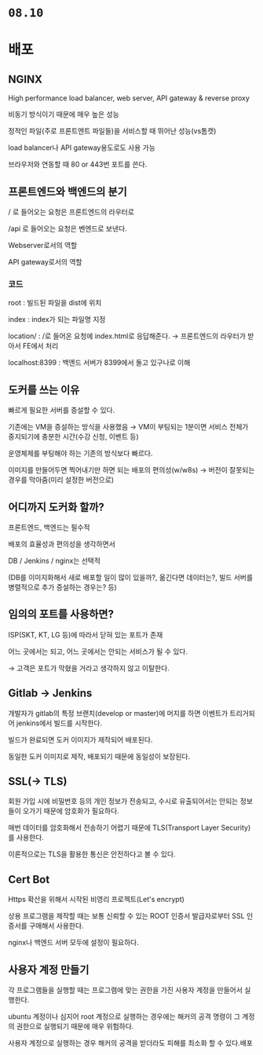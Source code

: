 # `08.10`

# 배포

## NGINX

High performance load balancer, web server, API gateway & reverse proxy

비동기 방식이기 때문에 매우 높은 성능

정적인 파일(주로 프론트엔트 파일들)을 서비스할 때 뛰어난 성능(vs톰캣)

load balancer나 API gateway용도로도 사용 가능

브라우저와 연동할 때 80 or 443번 포트를 쓴다.

## 프론트엔드와 백엔드의 분기

/ 로 들어오는 요청은 프론트엔드의 라우터로

/api 로 들어오는 요청은 벤엔드로 보낸다.

Webserver로서의 역할

API gateway로서의 역할

### 코드

root : 빌드된 파일을 dist에 위치

index : index가 되는 파일명 지정

location/ : /로 들어온 요청에 index.html로 응답해준다. → 프론트엔드의 라우터가 받아서 FE에서 처리

localhost:8399 : 백엔드 서버가 8399에서 돌고 있구나로 이해

## 도커를 쓰는 이유

빠르게 필요한 서버를 증설할 수 있다.

기존에는  VM을 증설하는 방식을 사용했음 → VM이 부팅되는 1분이면 서비스 전체가 중지되기에 충분한 시간(수강 신청, 이벤트 등)

운영체제를 부팅해야 하는 기존의 방식보다 빠르다.

이미지를 만들어두면 찍어내기만 하면 되는 배포의 편의성(w/w8s) → 버전이 잘못되는 경우를 막아줌(미리 설정한 버전으로)

## 어디까지 도커화 할까?

프론트엔드, 백엔드는 필수적

배포의 효율성과 편의성을 생각하면서

DB / Jenkins / nginx는 선택적

(DB를 이미지화해서 새로 배포할 일이 많이 있을까?, 옮긴다면 데이터는?, 빌드 서버를 병렬적으로 추가 증설하는 경우는? 등)

## 임의의 포트를 사용하면?

ISP(SKT, KT, LG 등)에 따라서 닫혀 있는 포트가 존재

어느 곳에서는 되고, 어느 곳에서는 안되는 서비스가 될 수 있다.

→ 고객은 포트가 막혔을 거라고 생각하지 않고 이탈한다.

## Gitlab → Jenkins

개발자가 gitlab의 특정 브랜치(develop or master)에 머지를 하면 이벤트가 트리거되어 jenkins에서 빌드를 시작한다.

빌드가 완료되면 도커 이미지가 제작되어 배포된다.

동일한 도커 이미지로 제작, 배포되기 때문에 동일성이 보장된다.

## SSL(→ TLS)

회원 가입 시에 비밀번호 등의 개인 정보가 전송되고, 수시로 유출되어서는 안되는 정보들이 오가기 때문에 암호화가 필요하다.

매번 데이터를 암호화해서 전송하기 어렵기 때문에 TLS(Transport Layer Security)를 사용한다.

이론적으로는 TLS을 활용한 통신은 안전하다고 볼 수 있다.

## Cert Bot

Https 확산을 위해서 시작된 비영리 프로젝트(Let's encrypt)

상용 프로그램을 제작할 때는 보통 신뢰할 수 있는 ROOT 인증서 발급자로부터 SSL 인증서를 구매해서 사용한다.

nginx나 백엔드 서버 모두에 설정이 필요하다.

## 사용자 계정 만들기

각 프로그램들을 실행할 때는 프로그램에 맞는 권한을 가진 사용자 계정을 만들어서 실행한다.

ubuntu 계정이나 심지어 root 계정으로 실행하는 경우에는 해커의 공격 명령이 그 계정의 권한으로 실행되기 때문에 매우 위험하다.

사용자 계정으로 실행하는 경우 해커의 공격을 받더라도 피해를 최소화 할 수 있다.배포